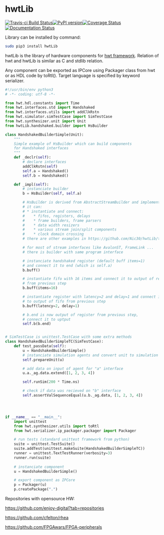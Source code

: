 # hwtLib

[![Travis-ci Build Status](https://travis-ci.org/Nic30/hwtLib.png?branch=master)](https://travis-ci.org/Nic30/hwtLib)[![PyPI version](https://badge.fury.io/py/hwtLib.svg)](http://badge.fury.io/py/hwtLib)[![Coverage Status](https://coveralls.io/repos/github/Nic30/hwtLib/badge.svg?branch=master)](https://coveralls.io/github/Nic30/hwtLib?branch=master)[![Documentation Status](https://readthedocs.org/projects/hwtlib/badge/?version=latest)](http://hwtlib.readthedocs.io/en/latest/?badge=latest)
 
Library can be installed by command: 
``` bash
sudo pip3 install hwtLib
```

hwtLib is the library of hardware components for [hwt framework](https://github.com/Nic30/hwt). Relation of hwt and hwtLib is similar as C and stdlib relation. 


Any component can be exported as IPCore using Packager class from hwt or as HDL code by toRtl(). Target language is specified by keyword serializer.

```python
#!/usr/bin/env python3
# -*- coding: utf-8 -*-

from hwt.hdl.constants import Time
from hwt.interfaces.std import Handshaked
from hwt.interfaces.utils import addClkRstn
from hwt.simulator.simTestCase import SimTestCase
from hwt.synthesizer.unit import Unit
from hwtLib.handshaked.builder import HsBuilder

class HandshakedBuilderSimple(Unit):
    """
    Simple example of HsBuilder which can build components
    for Handshaked interfaces
    """
    def _declr(self):
        # declare interfaces
        addClkRstn(self)
        self.a = Handshaked()
        self.b = Handshaked()

    def _impl(self):
        # instanciate builder
        b = HsBuilder(self, self.a)

        # HsBuilder is derived from AbstractStreamBuilder and implements
        # it can:
        # * instantiate and connect:
        #    * fifos, registers, delays
        #    * frame builders, frame parsers
        #    * data width resizers
        #    * various stream join/split components
        #    * clock domain crossing
        # there are other examples in https://github.com/Nic30/hwtLib/tree/master/hwtLib/samples/builders

        # for most of stream interfaces like AvalonST, FrameLink ...
        # there is builder with same program interface

        # instanciate handshaked register (default buff items=1)
        # and connect it to end (which is self.a)
        b.buff()

        # instantiate fifo with 16 items and connect it to output of register
        # from previous step
        b.buff(items=16)

        # instantiate register with latency=2 and delay=1 and connect it
        # to output of fifo from previous step
        b.buff(latency=2, delay=1)

        # b.end is now output of register from previous step,
        # connect it to uptput
        self.b(b.end)


# SimTestCase is unittest.TestCase with some extra methods
class HandshakedBuilderSimpleTC(SimTestCase):
    def test_passData(self):
        u = HandshakedBuilderSimple()
        # instanciate simulation agents and convert unit to simulation model
        self.prepareUnit(u)

        # add data on input of agent for "a" interface
        u.a._ag.data.extend([1, 2, 3, 4])

        self.runSim(200 * Time.ns)

        # check if data was recieved on "b" interface 
        self.assertValSequenceEqual(u.b._ag.data, [1, 2, 3, 4])




if __name__ == "__main__":
    import unittest
    from hwt.synthesizer.utils import toRtl
    from hwt.serializer.ip_packager.packager import Packager

    # run tests (standard unittest framework from python)
    suite = unittest.TestSuite()
    suite.addTest(unittest.makeSuite(HandshakedBuilderSimpleTC))
    runner = unittest.TextTestRunner(verbosity=3)
    runner.run(suite)
    
    # instanciate component
    u = HandshakedBuilderSimple()

    # export component as IPCore
    p = Packager(u)
    p.createPackage(".")
```



Repositories with opensource HW:

https://github.com/enjoy-digital?tab=repositories

https://github.com/cfelton/rhea

https://github.com/FPGAwars/FPGA-peripherals
